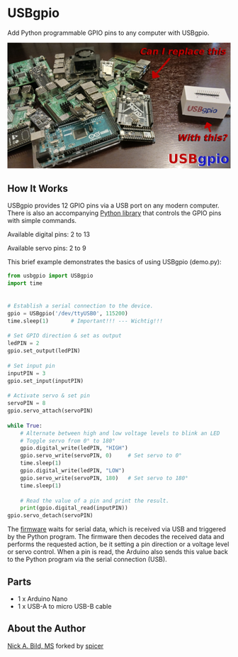# USBgpio

Add Python programmable GPIO pins to any computer with USBgpio.

![](https://github.com/ltspicer/usb_gpio/blob/main/media/logo_sm.jpg)

## How It Works

USBgpio provides 12 GPIO pins via a USB port on any modern computer. There is also an accompanying [Python library](https://github.com/ltspicer/usb_gpio/blob/main/usbgpio.py) that controls the GPIO pins with simple commands.

Available digital pins: 2 to 13

Available servo pins: 2 to 9

This brief example demonstrates the basics of using USBgpio (demo.py):

```python
from usbgpio import USBgpio
import time


# Establish a serial connection to the device.
gpio = USBgpio('/dev/ttyUSB0', 115200)
time.sleep(1)       # Important!!! --- Wichtig!!!

# Set GPIO direction & set as output
ledPIN = 2
gpio.set_output(ledPIN)

# Set input pin
inputPIN = 3
gpio.set_input(inputPIN)

# Activate servo & set pin
servoPIN = 8
gpio.servo_attach(servoPIN)

while True:
    # Alternate between high and low voltage levels to blink an LED
    # Toggle servo from 0° to 180°
    gpio.digital_write(ledPIN, "HIGH")
    gpio.servo_write(servoPIN, 0)     # Set servo to 0°
    time.sleep(1)
    gpio.digital_write(ledPIN, "LOW")
    gpio.servo_write(servoPIN, 180)   # Set servo to 180°
    time.sleep(1)

    # Read the value of a pin and print the result.
    print(gpio.digital_read(inputPIN))
gpio.servo_detach(servoPIN)
```

The [firmware](https://github.com/ltspicer/usb_gpio/blob/main/usb_gpio_arduino/usb_gpio_arduino.ino) waits for serial data, which is received via USB and triggered by the Python program. The firmware then decodes the received data and performs the requested action, be it setting a pin direction or a voltage level or servo control. When a pin is read, the Arduino also sends this value back to the Python program via the serial connection (USB).

## Parts

- 1 x Arduino Nano
- 1 x USB-A to micro USB-B cable

## About the Author

[Nick A. Bild, MS](https://nickbild79.firebaseapp.com/#!/) forked by [spicer](https://www.ltspiceusers.ch/)
